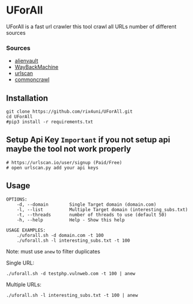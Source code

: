 # UForAll

UForAll is a fast url crawler this tool crawl all URLs number of different sources
### Sources 
- [alienvault](https://otx.alienvault.com)
- [WayBackMachine](http://web.archive.org)
- [urlscan](https://urlscan.io)
- [commoncrawl](https://index.commoncrawl.org/)

## Installation
```
git clone https://github.com/rix4uni/UForAll.git
cd UForAll
#pip3 install -r requirements.txt
```
## Setup Api Key `Important` if you not setup api maybe the tool not work properly
```
# https://urlscan.io/user/signup (Paid/Free)
# open urlscan.py add your api keys
```

## Usage
```
OPTIONS:
	-d, --domain        Single Target domain (domain.com)
	-l, --list          Multiple Target domain (interesting_subs.txt)
	-t, --threads       number of threads to use (default 50)
	-h, --help          Help - Show this help

USAGE EXAMPLES:
    ./uforall.sh -d domain.com -t 100
    ./uforall.sh -l interesting_subs.txt -t 100
```

Note: must use `anew` to filter duplicates

Single URL:
```
./uforall.sh -d testphp.vulnweb.com -t 100 | anew
```

Multiple URLs:
```
./uforall.sh -l interesting_subs.txt -t 100 | anew
```
